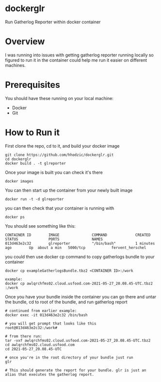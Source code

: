 # dockerglr
Run Gatherlog Reporter within docker container

# Overview
I was running into issues with getting gatherlog reporter running locally so figured to run it in the container could help me run it easier on different machines. 

# Prerequisites
You should have these running on your local machine:

- Docker
- Git 

# How to Run it

First clone the repo, cd to it, and build your docker image

```
git clone https://github.com/hhodzic/dockerglr.git
cd dockerglr
docker build . -t glreporter
```

Once your image is built you can check it's there

```
docker images
```

You can then start up the container from your newly built image

```
docker run -t -d glreporter
```
you can then check that your container is running with

```
docker ps
```

You should see something like this:

```
CONTAINER ID        IMAGE               COMMAND             CREATED             STATUS              PORTS               NAMES
013d463e2c32        glreporter          "/bin/bash"         1 minutes ago        Up  about a min   5000/tcp            fervent_herschel
```

you could then use docker cp command to copy gatherlogs bundle to your container

```
docker cp exampleGatherlogsBundle.tbz2 <CONTAINER ID>:/work

example:
docker cp awlqrchfms02.cloud.usfood.com-2021-05-27_20.08.45-UTC.tbz2 :/work
```

Once you have your bundle inside the container you can go there and untar the bundle, 
cd to root of the bundle, and run gatherlog report

```
# continued from earlier example:
docker exec -it 013d463e2c32 /bin/bash

# you will get prompt that looks like this 
root@013d463e2c32:/work# 

# from there run:
tar -vxf awlqrchfms02.cloud.usfood.com-2021-05-27_20.08.45-UTC.tbz2
cd awlqrchfms02.cloud.usfood.com
cd 2021-05-27_20.08.45-UTC

# once you're in the root directory of your bundle just run 
glr

# This should generate the report for your bundle. glr is just an alias that executes the gatherlog report. 



```

